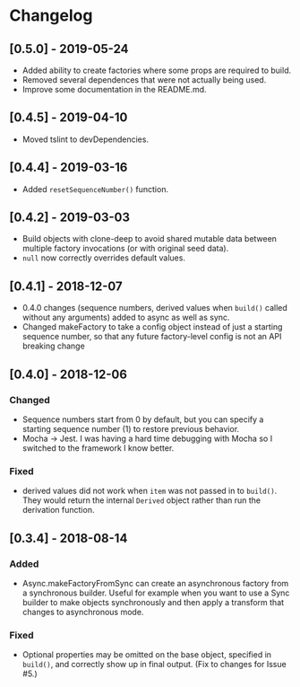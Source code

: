 # Changelog

## [0.5.0] - 2019-05-24

- Added ability to create factories where some props are required to build.
- Removed several dependences that were not actually being used.
- Improve some documentation in the README.md.

## [0.4.5] - 2019-04-10

- Moved tslint to devDependencies.

## [0.4.4] - 2019-03-16

- Added `resetSequenceNumber()` function.

## [0.4.2] - 2019-03-03

- Build objects with clone-deep to avoid shared mutable data between multiple factory invocations (or with original seed data).
- `null` now correctly overrides default values.

## [0.4.1] - 2018-12-07

- 0.4.0 changes (sequence numbers, derived values when `build()` called without any arguments) added to async as well as sync.
- Changed makeFactory to take a config object instead of just a starting sequence number, so that any future factory-level config is not an API breaking change

## [0.4.0] - 2018-12-06

### Changed

- Sequence numbers start from 0 by default, but you can specify a starting sequence number (1) to restore previous behavior.
- Mocha -> Jest. I was having a hard time debugging with Mocha so I switched to the framework I know better.

### Fixed

- derived values did not work when `item` was not passed in to `build()`. They would return the internal `Derived` object rather than run the derivation function.

## [0.3.4] - 2018-08-14

### Added

- Async.makeFactoryFromSync can create an asynchronous factory from a synchronous builder. Useful for example when you want to use a Sync builder to make objects synchronously and then apply a transform that changes to asynchronous mode.

### Fixed

- Optional properties may be omitted on the base object, specified in `build()`, and correctly show up in final output. (Fix to changes for Issue #5.)
